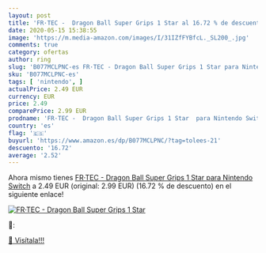 ```yaml
---
layout: post
title: 'FR·TEC -  Dragon Ball Super Grips 1 Star al 16.72 % de descuento'
date: 2020-05-15 15:38:55
image: 'https://m.media-amazon.com/images/I/31IZfFYBfcL._SL200_.jpg'
comments: true
category: ofertas
author: ring
slug: 'B077MCLPNC-es FR·TEC - Dragon Ball Super Grips 1 Star para Nintendo Switch'
sku: 'B077MCLPNC-es'
tags: [ 'nintendo', ]
actualPrice: 2.49 EUR
currency: EUR
price: 2.49
comparePrice: 2.99 EUR
prodname: 'FR·TEC -  Dragon Ball Super Grips 1 Star  para Nintendo Switch'
country: 'es'
flag: '🇪🇸'
buyurl: 'https://www.amazon.es/dp/B077MCLPNC/?tag=tolees-21'
descuento: '16.72'
average: '2.52'
---
```


Ahora mismo tienes [FR·TEC -  Dragon Ball Super Grips 1 Star  para Nintendo Switch](https://www.amazon.es/dp/B077MCLPNC/?tag=tolees-21) a 2.49 EUR (original: 2.99 EUR) (16.72 %  de descuento) en el siguiente enlace!

[![FR·TEC -  Dragon Ball Super Grips 1 Star](https://m.media-amazon.com/images/I/31IZfFYBfcL._SL200_.jpg)](https://www.amazon.es/dp/B077MCLPNC/?tag=tolees-21)

🔎:


[🛒 Visítala!!!](https://www.amazon.es/dp/B077MCLPNC/?tag=tolees-21)
